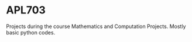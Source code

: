 # APL703

Projects during the course Mathematics and Computation Projects.
Mostly basic python codes. 
